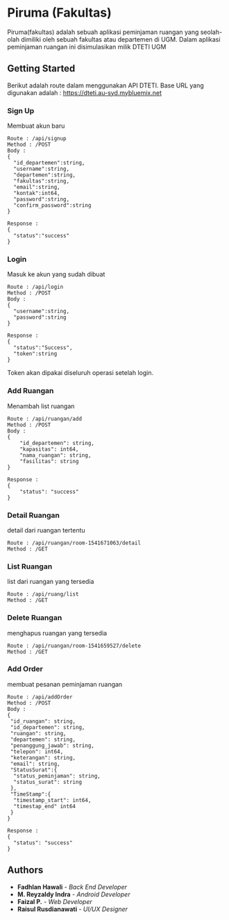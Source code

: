 # Piruma (Fakultas)

Piruma(fakultas) adalah sebuah aplikasi peminjaman ruangan yang seolah-olah dimiliki oleh sebuah fakultas atau departemen di UGM. Dalam aplikasi peminjaman
ruangan ini disimulasikan milik DTETI UGM

## Getting Started

Berikut adalah route dalam menggunakan API DTETI. Base URL yang digunakan adalah : https://dteti.au-syd.mybluemix.net

### Sign Up

Membuat akun baru

```
Route : /api/signup
Method : /POST
Body :
{
  "id_departemen":string,
  "username":string,
  "departemen":string,
  "fakultas":string,
  "email":string,
  "kontak":int64,
  "password":string,
  "confirm_password":string
}

Response :
{
  "status":"success"
}
```

### Login

Masuk ke akun yang sudah dibuat
```
Route : /api/login
Method : /POST
Body :
{
  "username":string,
  "password":string
}

Response :
{
  "status":"Success",
  "token":string
}
```
Token akan dipakai diseluruh operasi setelah login.

### Add Ruangan

Menambah list ruangan
```
Route : /api/ruangan/add
Method : /POST
Body :
{
	"id_departemen": string,
	"kapasitas": int64,
	"nama_ruangan": string,
	"fasilitas": string
}

Response :
{
    "status": "success"
}
```

### Detail Ruangan

detail dari ruangan tertentu
```
Route : /api/ruangan/room-1541671063/detail
Method : /GET

```

### List Ruangan

list dari ruangan yang tersedia
```
Route : /api/ruang/list
Method : /GET

```

### Delete Ruangan

menghapus ruangan yang tersedia
```
Route : /api/ruangan/room-1541659527/delete
Method : /GET
```

### Add Order

membuat pesanan peminjaman ruangan
```
Route : /api/addOrder
Method : /POST
Body :
{
 "id_ruangan": string,
 "id_departemen": string,
 "ruangan": string,
 "departemen": string,
 "penanggung_jawab": string,
 "telepon": int64,
 "keterangan": string,
 "email": string,
 "StatusSurat":{
  "status_peminjaman": string,
  "status_surat": string
 },
 "TimeStamp":{
  "timestamp_start": int64,
  "timestap_end" int64
 }
}

Response :
{
  "status": "success"
}
```

## Authors

* **Fadhlan Hawali** - *Back End Developer*
* **M. Reyzaldy Indra** - *Android Developer*
* **Faizal P.** - *Web Developer*
* **Raisul Rusdianawati** - *UI/UX Designer*